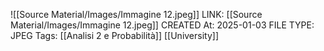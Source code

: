 ![[Source Material/Images/Immagine 12.jpeg]]
LINK: [[Source Material/Images/Immagine 12.jpeg]]
CREATED At: 2025-01-03
FILE TYPE: JPEG
Tags: [[Analisi 2 e Probabilità]] [[University]] 